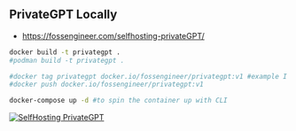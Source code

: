 ## PrivateGPT Locally

* <https://fossengineer.com/selfhosting-privateGPT/>

```sh
docker build -t privategpt .
#podman build -t privategpt .

#docker tag privategpt docker.io/fossengineer/privategpt:v1 #example I used
#docker push docker.io/fossengineer/privategpt:v1

docker-compose up -d #to spin the container up with CLI
```

[![SelfHosting PrivateGPT](http://img.youtube.com/vi/Ib3nQu5bB_k/0.jpg)](http://www.youtube.com/watch?v=Ib3nQu5bB_k)
